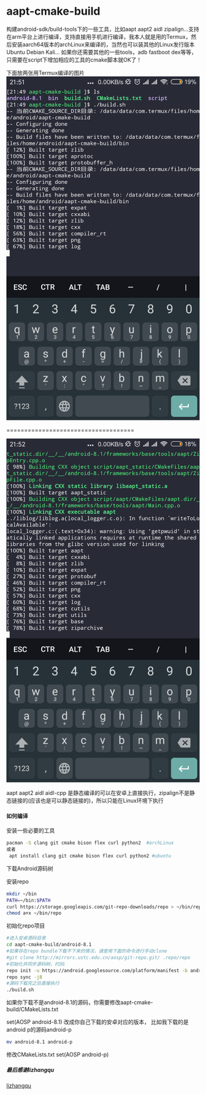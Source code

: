 # aapt-cmake-build
构建android-sdk/build-tools下的一些工具，比如aapt aapt2 aidl zipalign...支持在arm平台上进行编译，支持直接用手机进行编译，我本人就是用的Termux，然后安装aarch64版本的archLinux来编译的，当然也可以装其他的Linux发行版本Ubuntu Debian Kali...
如果你还需要其他的一些tools，adb fastboot dex等等，只需要在script下增加相应的工具的cmake脚本就OK了！

下面放两张用Termux编译的图片
![image](https://raw.githubusercontent.com/Lzhiyong/aapt-cmake-build/master/screenshot/termux01.png)


====================================

![image](https://raw.githubusercontent.com/Lzhiyong/aapt-cmake-build/master/screenshot/termux02.png)


aapt aapt2 aidl aidl-cpp 是静态编译的可以在安卓上直接执行，zipalign不是静态链接的(应该也是可以静态链接的)，所以只能在Linux环境下执行

#### 如何编译
安装一些必要的工具
```bash
pacman -S clang git cmake bison flex curl python2  #archLinux
或者
 apt install clang git cmake bison flex curl python2 #ubuntu
```

下载Android源码树  

安装repo
```bash
mkdir ~/bin 
PATH=~/bin:$PATH 
curl https://storage.googleapis.com/git-repo-downloads/repo > ~/bin/repo 
chmod a+x ~/bin/repo
```

初始化repo项目
```bash
#进入安卓源码目录 
cd aapt-cmake-build/android-8.1
#如果存在repo bundle下载不下来的情况，请使用下面的命令进行手动clone 
#git clone http://mirrors.ustc.edu.cn/aosp/git-repo.git/ .repo/repo 
#初始化并同步源码树，约3G 
repo init -u https://android.googlesource.com/platform/manifest -b android-8.1.0_r1 
repo sync -j8
#源码下载完之后直接执行
./build.sh
```
如果你下载不是android-8.1的源码，你需要修改aapt-cmake-build/CMakeLists.txt

set(AOSP android-8.1)
改成你自己下载的安卓对应的版本，
比如我下载的是android p的源码android-p
```bash
mv android-8.1 android-p
```
修改CMakeLists.txt
set(AOSP android-p)


##### 最后感谢lizhangqu
 [lizhangqu](https://github.com/lizhangqu/aapt-cmake-buildscript.git)


